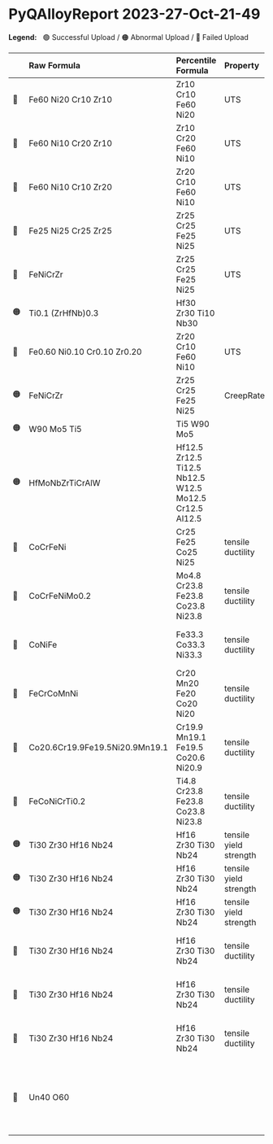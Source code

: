 
# PyQAlloyReport 2023-27-Oct-21-49

**Legend:** &nbsp; 🟢 Successful Upload / 🟠 Abnormal Upload / 🔴 Failed Upload

| | Raw Formula | Percentile Formula | Property | Comment |
|:--- |:--- |:--- |:--- |:--- |
| 🔴 | Fe60 Ni20 Cr10 Zr10            | Zr10 Cr10 Fe60 Ni20                                    | UTS | Unreasonably high UTS value of 750000000.0 |
| 🔴 | Fe60 Ni10 Cr20 Zr10            | Zr10 Cr20 Fe60 Ni10                                    | UTS | Unreasonably high UTS value of 650000000.0 |
| 🔴 | Fe60 Ni10 Cr10 Zr20            | Zr20 Cr10 Fe60 Ni10                                    | UTS | Unreasonably high UTS value of 700000000.0 |
| 🔴 | Fe25 Ni25 Cr25 Zr25            | Zr25 Cr25 Fe25 Ni25                                    | UTS | Unreasonably high UTS value of 550000000.0 |
| 🔴 | FeNiCrZr                       | Zr25 Cr25 Fe25 Ni25                                    | UTS | Unreasonably high UTS value of 580000000.0 |
| 🟠 | Ti0.1 (ZrHfNb)0.3              | Hf30 Zr30 Ti10 Nb30                                    |  | No property data! |
| 🔴 | Fe0.60 Ni0.10 Cr0.10 Zr0.20    | Zr20 Cr10 Fe60 Ni10                                    | UTS | Unreasonably high UTS value of 670000000.0 |
| 🟠 | FeNiCrZr                       | Zr25 Cr25 Fe25 Ni25                                    | CreepRate | Uncommon property! |
| 🟠 | W90 Mo5 Ti5                    | Ti5 W90 Mo5                                            |  | No property data! |
| 🟠 | HfMoNbZrTiCrAlW                | Hf12.5 Zr12.5 Ti12.5 Nb12.5 W12.5 Mo12.5 Cr12.5 Al12.5 |  | No property data! |
| 🔴 | CoCrFeNi                       | Cr25 Fe25 Co25 Ni25                                    | tensile ductility | Unreasonably high tensile ductility value of 48.0 |
| 🔴 | CoCrFeNiMo0.2                  | Mo4.8 Cr23.8 Fe23.8 Co23.8 Ni23.8                      | tensile ductility | Unreasonably high tensile ductility value of 47.0 |
| 🔴 | CoNiFe                         | Fe33.3 Co33.3 Ni33.3                                   | tensile ductility | Unreasonably high tensile ductility value of 47.0 |
| 🔴 | FeCrCoMnNi                     | Cr20 Mn20 Fe20 Co20 Ni20                               | tensile ductility | Unreasonably high tensile ductility value of 47.0 |
| 🔴 | Co20.6Cr19.9Fe19.5Ni20.9Mn19.1 | Cr19.9 Mn19.1 Fe19.5 Co20.6 Ni20.9                     | tensile ductility | Unreasonably high tensile ductility value of 60.5 |
| 🔴 | FeCoNiCrTi0.2                  | Ti4.8 Cr23.8 Fe23.8 Co23.8 Ni23.8                      | tensile ductility | Unreasonably high tensile ductility value of 46.0 |
| 🟠 | Ti30 Zr30 Hf16 Nb24            | Hf16 Zr30 Ti30 Nb24                                    | tensile yield strength | Uncommon property! |
| 🟠 | Ti30 Zr30 Hf16 Nb24            | Hf16 Zr30 Ti30 Nb24                                    | tensile yield strength | Uncommon property! |
| 🟠 | Ti30 Zr30 Hf16 Nb24            | Hf16 Zr30 Ti30 Nb24                                    | tensile yield strength | Uncommon property! |
| 🔴 | Ti30 Zr30 Hf16 Nb24            | Hf16 Zr30 Ti30 Nb24                                    | tensile ductility | Unreasonably high tensile ductility value of 22.4 |
| 🔴 | Ti30 Zr30 Hf16 Nb24            | Hf16 Zr30 Ti30 Nb24                                    | tensile ductility | Unreasonably high tensile ductility value of 34.0 |
| 🔴 | Ti30 Zr30 Hf16 Nb24            | Hf16 Zr30 Ti30 Nb24                                    | tensile ductility | Unreasonably high tensile ductility value of 25.6 |
| 🔴 | Un40 O60                       |                                                        |  | Can't parse composition!: Un40 O60 --> Can't parse Element or Species from str: Un. |

